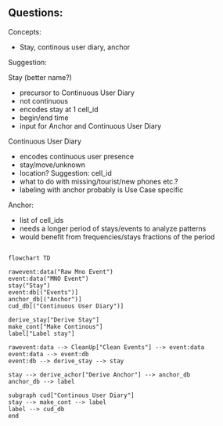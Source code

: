 ## Questions:

Concepts:
- Stay, continous user diary, anchor

Suggestion:

Stay (better name?)
- precursor to Continuous User Diary
- not continuous
- encodes stay at 1 cell_id 
- begin/end time
- input for Anchor and Continuous User Diary

Continuous User Diary
- encodes continuous user presence
- stay/move/unknown
- location? Suggestion: cell_id
- what to do with missing/tourist/new phones etc.?
- labeling with anchor probably is Use Case specific

Anchor:
- list of cell_ids
- needs a longer period of stays/events to analyze patterns
- would benefit from frequencies/stays fractions of the period
```mermaid

flowchart TD

rawevent:data("Raw Mno Event")
event:data("MNO Event")
stay("Stay")
event:db[("Events")]
anchor_db[("Anchor")]
cud_db[("Continuous User Diary")]

derive_stay["Derive Stay"]
make_cont["Make Continous"]
label["Label stay"]

rawevent:data --> CleanUp["Clean Events"] --> event:data
event:data --> event:db
event:db --> derive_stay --> stay

stay --> derive_achor["Derive Anchor"] --> anchor_db
anchor_db --> label

subgraph cud["Continous User Diary"]
stay --> make_cont --> label
label --> cud_db
end 
```

